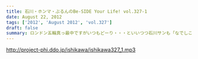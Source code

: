 ```yaml
---
title: 石川・ホンマ・ぶるんのBe-SIDE Your Life! vol.327-1
date: August 22, 2012
tags: ['2012', 'August 2012', 'vol.327']
draft: false
summary: ロンドン五輪真っ最中ですがいつもどーり・・・といいつつ石川サンも「なでしこ」観戦に行ってきたようでありまして～～ＮＡＭＡＥ
---
```


http://project-phi.ddo.jp/ishikawa/ishikawa327_1.mp3